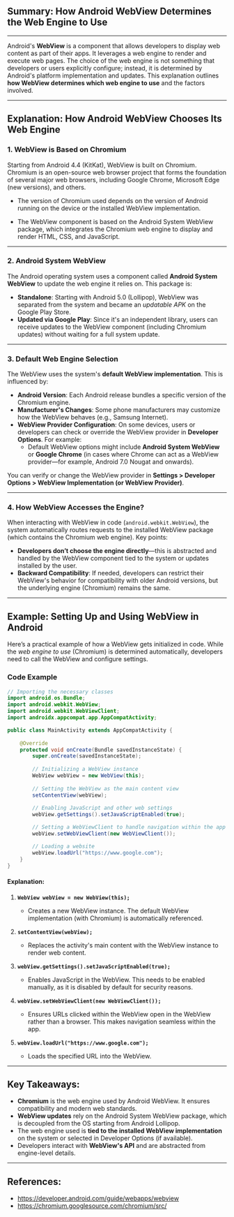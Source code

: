 ## Summary: How Android WebView Determines the Web Engine to Use<br>
---
Android's **WebView** is a component that allows developers to display web content as part of their apps. It leverages a web engine to render and execute web pages. The choice of the web engine is not something that developers or users explicitly configure; instead, it is determined by Android's platform implementation and updates. This explanation outlines **how WebView determines which web engine to use** and the factors involved.

---

## Explanation: How Android WebView Chooses Its Web Engine<br> 

### 1. **WebView is Based on Chromium**  
Starting from Android 4.4 (KitKat), WebView is built on Chromium. Chromium is an open-source web browser project that forms the foundation of several major web browsers, including Google Chrome, Microsoft Edge (new versions), and others. 

- The version of Chromium used depends on the version of Android running on the device or the installed WebView implementation.

- The WebView component is based on the Android System WebView package, which integrates the Chromium web engine to display and render HTML, CSS, and JavaScript.

---

### 2. **Android System WebView**  
The Android operating system uses a component called **Android System WebView** to update the web engine it relies on. This package is:
- **Standalone**: Starting with Android 5.0 (Lollipop), WebView was separated from the system and became an *updatable APK* on the Google Play Store.
- **Updated via Google Play**: Since it's an independent library, users can receive updates to the WebView component (including Chromium updates) without waiting for a full system update.

---

### 3. **Default Web Engine Selection**  
The WebView uses the system's **default WebView implementation**. This is influenced by:
- **Android Version**: Each Android release bundles a specific version of the Chromium engine.
- **Manufacturer's Changes**: Some phone manufacturers may customize how the WebView behaves (e.g., Samsung Internet).
- **WebView Provider Configuration**: On some devices, users or developers can check or override the WebView provider in **Developer Options**. For example:
  - Default WebView options might include **Android System WebView** or **Google Chrome** (in cases where Chrome can act as a WebView provider—for example, Android 7.0 Nougat and onwards).

You can verify or change the WebView provider in **Settings > Developer Options > WebView Implementation (or WebView Provider)**.

---

### 4. **How WebView Accesses the Engine?**
When interacting with WebView in code (`android.webkit.WebView`), the system automatically routes requests to the installed WebView package (which contains the Chromium web engine). Key points:
- **Developers don’t choose the engine directly**—this is abstracted and handled by the WebView component tied to the system or updates installed by the user.
- **Backward Compatibility**: If needed, developers can restrict their WebView's behavior for compatibility with older Android versions, but the underlying engine (Chromium) remains the same.

---

## Example: Setting Up and Using WebView in Android<br>

Here’s a practical example of how a WebView gets initialized in code. While the *web engine to use* (Chromium) is determined automatically, developers need to call the WebView and configure settings.

### Code Example
```java
// Importing the necessary classes
import android.os.Bundle;
import android.webkit.WebView;
import android.webkit.WebViewClient;
import androidx.appcompat.app.AppCompatActivity;

public class MainActivity extends AppCompatActivity {
    
    @Override
    protected void onCreate(Bundle savedInstanceState) {
        super.onCreate(savedInstanceState);
        
        // Initializing a WebView instance
        WebView webView = new WebView(this);
        
        // Setting the WebView as the main content view
        setContentView(webView);
        
        // Enabling JavaScript and other web settings
        webView.getSettings().setJavaScriptEnabled(true);

        // Setting a WebViewClient to handle navigation within the app
        webView.setWebViewClient(new WebViewClient());

        // Loading a website
        webView.loadUrl("https://www.google.com");
    }
}
```

#### Explanation:
1. **`WebView webView = new WebView(this);`**
   - Creates a new WebView instance. The default WebView implementation (with Chromium) is automatically referenced.

2. **`setContentView(webView);`**
   - Replaces the activity's main content with the WebView instance to render web content.

3. **`webView.getSettings().setJavaScriptEnabled(true);`**
   - Enables JavaScript in the WebView. This needs to be enabled manually, as it is disabled by default for security reasons.

4. **`webView.setWebViewClient(new WebViewClient());`**
   - Ensures URLs clicked within the WebView open in the WebView rather than a browser. This makes navigation seamless within the app.

5. **`webView.loadUrl("https://www.google.com");`**
   - Loads the specified URL into the WebView.

---

## Key Takeaways:
- **Chromium** is the web engine used by Android WebView. It ensures compatibility and modern web standards.
- **WebView updates** rely on the Android System WebView package, which is decoupled from the OS starting from Android Lollipop.
- The web engine used is **tied to the installed WebView implementation** on the system or selected in Developer Options (if available).
- Developers interact with **WebView's API** and are abstracted from engine-level details. 

---

## References:  
- https://developer.android.com/guide/webapps/webview  
- https://chromium.googlesource.com/chromium/src/  
